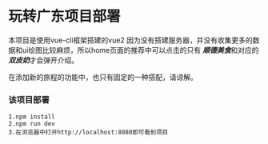 # 玩转广东项目部署

本项目是使用vue-cli框架搭建的vue2
因为没有搭建服务器，并没有收集更多的数据和ui绘图比较麻烦，所以home页面的推荐中可以点击的只有 ***顺德美食***和对应的***双皮奶***才会弹开介绍。

在添加新的旅程的功能中，也只有固定的一种搭配，请谅解。

### 该项目部署
```
1.npm install 
2.npm run dev
3.在浏览器中打开http://localhost:8080即可看到项目

```



